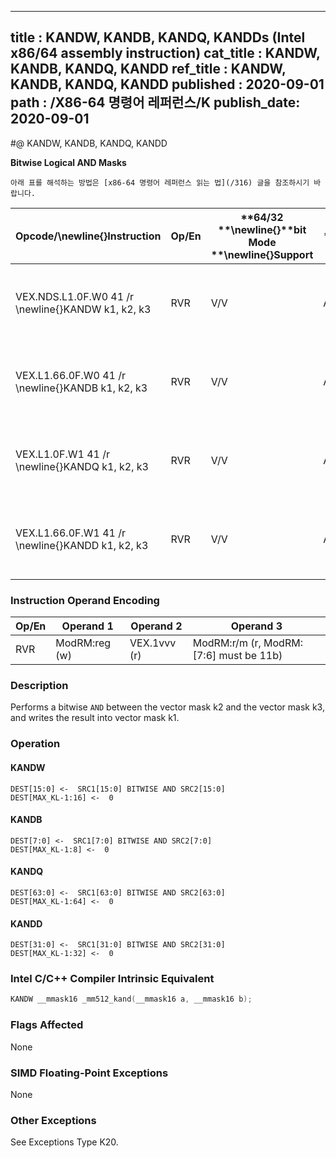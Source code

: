----------------------------
title : KANDW, KANDB, KANDQ, KANDDs (Intel x86/64 assembly instruction)
cat_title : KANDW, KANDB, KANDQ, KANDD
ref_title : KANDW, KANDB, KANDQ, KANDD
published : 2020-09-01
path : /X86-64 명령어 레퍼런스/K
publish_date: 2020-09-01
----------------------------


#@ KANDW, KANDB, KANDQ, KANDD

**Bitwise Logical AND Masks**

```lec-info
아래 표를 해석하는 방법은 [x86-64 명령어 레퍼런스 읽는 법](/316) 글을 참조하시기 바랍니다.
```

|**Opcode/**\newline{}**Instruction**|**Op/En**|**64/32 **\newline{}**bit Mode **\newline{}**Support**|**CPUID **\newline{}**Feature **\newline{}**Flag**|**Description**|
|------------------------------------|---------|------------------------------------------------------|--------------------------------------------------|---------------|
|VEX.NDS.L1.0F.W0 41 /r \newline{}KANDW k1, k2, k3|RVR|V/V|AVX512F|Bitwise AND 16 bits masks k2 and k3 and place result in k1.|
|VEX.L1.66.0F.W0 41 /r \newline{}KANDB k1, k2, k3|RVR|V/V|AVX512DQ|Bitwise AND 8 bits masks k2 and k3 and place result in k1. |
|VEX.L1.0F.W1 41 /r \newline{}KANDQ k1, k2, k3|RVR|V/V|AVX512BW|Bitwise AND 64 bits masks k2 and k3 and place result in k1.|
|VEX.L1.66.0F.W1 41 /r \newline{}KANDD k1, k2, k3|RVR|V/V|AVX512BW|Bitwise AND 32 bits masks k2 and k3 and place result in k1. |
### Instruction Operand Encoding


|Op/En|Operand 1|Operand 2|Operand 3|
|-----|---------|---------|---------|
|RVR|ModRM:reg (w)|VEX.1vvv (r)|ModRM:r/m (r, ModRM:[7:6] must be 11b)|
### Description


Performs a bitwise `AND` between the vector mask k2 and the vector mask k3, and writes the result into vector mask k1.


### Operation
#### KANDW
```info-verb
DEST[15:0] <-  SRC1[15:0] BITWISE AND SRC2[15:0]
DEST[MAX_KL-1:16] <-  0
```
#### KANDB
```info-verb
DEST[7:0] <-  SRC1[7:0] BITWISE AND SRC2[7:0]
DEST[MAX_KL-1:8] <-  0
```
#### KANDQ
```info-verb
DEST[63:0] <-  SRC1[63:0] BITWISE AND SRC2[63:0]
DEST[MAX_KL-1:64] <-  0
```
#### KANDD
```info-verb
DEST[31:0] <-  SRC1[31:0] BITWISE AND SRC2[31:0]
DEST[MAX_KL-1:32] <-  0
```

### Intel C/C++ Compiler Intrinsic Equivalent

```cpp
KANDW __mmask16 _mm512_kand(__mmask16 a, __mmask16 b);
```
### Flags Affected


None

### SIMD Floating-Point Exceptions


None

### Other Exceptions


See Exceptions Type K20.

